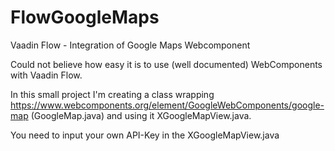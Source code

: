 # FlowGoogleMaps
Vaadin Flow - Integration of Google Maps Webcomponent

Could not believe how easy it is to use (well documented) WebComponents with Vaadin Flow.

In this small project I'm creating a class wrapping https://www.webcomponents.org/element/GoogleWebComponents/google-map (GoogleMap.java) and using it XGoogleMapView.java.

You need to input your own API-Key in the XGoogleMapView.java 